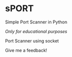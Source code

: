 # sPORT
Simple Port Scanner in Python

*Only for educational purposes*

Port Scanner using socket

Give me a feedback!

